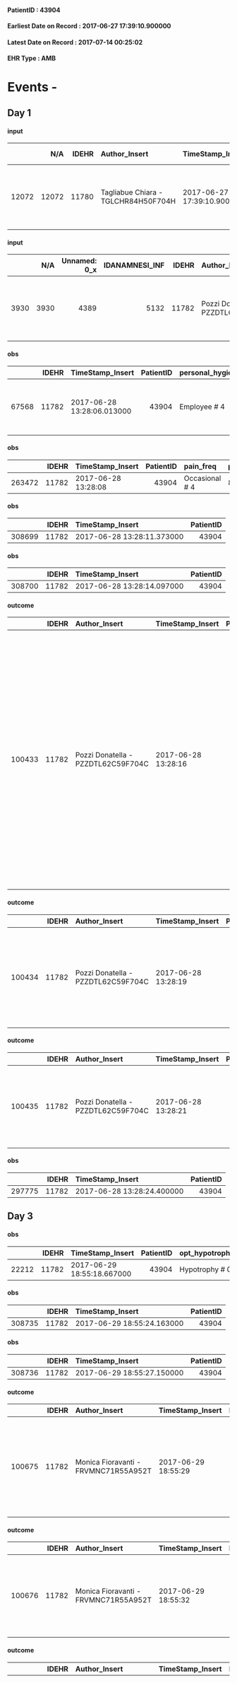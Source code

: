 
#### PatientID : 43904
#### Earliest Date on Record : 2017-06-27 17:39:10.900000
#### Latest Date on Record : 2017-07-14 00:25:02
#### EHR Type : AMB

# Events - 

## Day 1

#### input
|       |    N/A |   IDEHR | Author_Insert                       | TimeStamp_Insert           | EHRType   |   PatientID |   IDDigitalSignDocument | persone_vicine   |   Unnamed: 0_x.1 |   IDANAMNESI_SOCIALE | Patient   | FamigliaAltro   | Paziente_T   | FamigliaAltro_T   |   Non_Rilevabile_x.1 | Note_Non_Rilevabile_x.1   | opt_Problemi   | Note_I                                                                        | chk_contr_sintomi   | opt_paziente_a   | opt_famiglia_a   | opt_adeguatezza   | opt_paziente_solo   | ds_note_con                                         | opt_presente_assente   | Presenza_minori   | Caregiver_principale   | opt_capacita     | ds_familiari_coinv                                                          | opt_necessario   | opt_presente   | opt_risorse_ec   | opt_paziente_psi   | opt_Ins_vol   | opt_esenzione   | opt_inv_civile   |   invalidita_perc | ds_codice_es   | Needs     | Domestic partnership   | Fragility   | opt_disponibilita_f   | opt_indennita_acc   | opt_legge   | opt_famiglia_psi   | opt_disponibilit_paz   |
|------:|-------:|--------:|:------------------------------------|:---------------------------|:----------|------------:|------------------------:|:-----------------|-----------------:|---------------------:|:----------|:----------------|:-------------|:------------------|---------------------:|:--------------------------|:---------------|:------------------------------------------------------------------------------|:--------------------|:-----------------|:-----------------|:------------------|:--------------------|:----------------------------------------------------|:-----------------------|:------------------|:-----------------------|:-----------------|:----------------------------------------------------------------------------|:-----------------|:---------------|:-----------------|:-------------------|:--------------|:----------------|:-----------------|------------------:|:---------------|:----------|:-----------------------|:------------|:----------------------|:--------------------|:------------|:-------------------|:-----------------------|
| 12072 |  12072 |   11780 | Tagliabue Chiara - TGLCHR84H50F704H | 2017-06-27 17:39:10.900000 | AMB       |       43904 |                  797030 | N/A              |             6483 |                 4096 | Si#1      | Si#1            | Si#1         | Si#1              |                    0 | NR                        | No#0           | Paziente grande anziana, da mesi chiede di evitare l'accanimento terapeutico. | controllo sintomi#0 | Congruenti#1     | Congruenti#1     | Si#1              | No#0                | Vive assistita da una badante presente nelle 24 ore | Presente#1             | No#0              | caregiver              | Incrementabile#1 | La figlia Antonietta di 68 aa, si occupa di teatro, abita nella stessa via. | Si#1             | Si#1           | Adeguate#1       | No#0               | No#0          | Si#1            | Si#1             |               100 | IC14           | Clinici#0 | Badante#1              | nessuna#0   | Si#1                  | Si#1                | No#0        | No#0               | Si#1                   |

#### input
|      |    N/A |   Unnamed: 0_x |   IDANAMNESI_INF |   IDEHR | Author_Insert                      | TimeStamp_Insert           |   IDAccess | EHRType   |   PatientID |   IDDigitalSignDocument |   Non_Rilevabile_x | Note_Non_Rilevabile_x   | cognitivo_percettivo                                               | sonno_riposo           | perc_salute                                                             | elimination           | Perception   | rapporti_fam   | persone_vicine   | Caregiver   | Note_Elim_urinaria                    |
|-----:|-------:|---------------:|-----------------:|--------:|:-----------------------------------|:---------------------------|-----------:|:----------|------------:|------------------------:|-------------------:|:------------------------|:-------------------------------------------------------------------|:-----------------------|:------------------------------------------------------------------------|:----------------------|:-------------|:---------------|:-----------------|:------------|:--------------------------------------|
| 3930 |   3930 |           4389 |             5132 |   11782 | Pozzi Donatella - PZZDTL62C59F704C | 2017-06-28 13:28:01.700000 |      79262 | AMB       |       43904 |                  797765 |                  0 | NR                      | confusion # 1, # 2 disorientation, memory loss # 5; drowsiness # 6 | daytime sleepiness # 1 | perdit√ † Performance # 0; perdit√ weight † # 1, # 3 increased asthenia | constipated bowel # 1 | Apathy # 1   | is # 0         | caregiver        | daughter    | Using absorbency for about six months |

#### obs
|       |   IDEHR | TimeStamp_Insert           |   PatientID | personal_hygiene   | urine_elimination   | mobility      | hemorrhagic_manifestation      | speech            | memory_deficit      | cognitive_deficit        | active_diuresis     | asthenia   | cachexia     | motor_performance                                                                                  | body_temp    | mood        | diet       | cognitive_state          | feces_elimination   |
|------:|--------:|:---------------------------|------------:|:-------------------|:--------------------|:--------------|:-------------------------------|:------------------|:--------------------|:-------------------------|:--------------------|:-----------|:-------------|:---------------------------------------------------------------------------------------------------|:-------------|:------------|:-----------|:-------------------------|:--------------------|
| 67568 |   11782 | 2017-06-28 13:28:06.013000 |       43904 | Employee # 4       | Employee # 4        | With help # 2 | hemorrhagic manifestations # 0 | confabulation # 1 | memory deficits # 0 | cognitive impairment 0 # | active diuresis # 0 | Severe # 2 | cachexia # 0 | 30% - Patient with directions to the hospital or home hospitalization, intensive home support # 03 | Apyrexia # 0 | Apathy # 00 | Absent # 4 | confused - sometimes # 0 | Employee # 4        |

#### obs
|        |   IDEHR | TimeStamp_Insert    |   PatientID | pain_freq      | pain_relief   |
|-------:|--------:|:--------------------|------------:|:---------------|:--------------|
| 263472 |   11782 | 2017-06-28 13:28:08 |       43904 | Occasional # 4 | 80% # 8       |

#### obs
|        |   IDEHR | TimeStamp_Insert           |   PatientID |
|-------:|--------:|:---------------------------|------------:|
| 308699 |   11782 | 2017-06-28 13:28:11.373000 |       43904 |

#### obs
|        |   IDEHR | TimeStamp_Insert           |   PatientID |
|-------:|--------:|:---------------------------|------------:|
| 308700 |   11782 | 2017-06-28 13:28:14.097000 |       43904 |

#### outcome
|        |   IDEHR | Author_Insert                      | TimeStamp_Insert    |   PatientID |   IDDigitalSignDocument |   IDPAI_VIDAS | opt_problem                                                |   opt_problem_num | opt_obiettivo                                                       |   opt_obiettivo_num | ds_note                                                                                                                    | opt_stato_problema   |   opt_stato_problema_num | opt_interventi                                                                                                                                                                                                                                                                                                                                                    |   opt_interventi_num |
|-------:|--------:|:-----------------------------------|:--------------------|------------:|------------------------:|--------------:|:-----------------------------------------------------------|------------------:|:--------------------------------------------------------------------|--------------------:|:---------------------------------------------------------------------------------------------------------------------------|:---------------------|-------------------------:|:------------------------------------------------------------------------------------------------------------------------------------------------------------------------------------------------------------------------------------------------------------------------------------------------------------------------------------------------------------------|---------------------:|
| 100433 |   11782 | Pozzi Donatella - PZZDTL62C59F704C | 2017-06-28 13:28:16 |       43904 |                  797770 |        102679 | Impaired mobility † / limitation of physical movement # 27 |                 1 | Minimize the possibility of injuries. If present, maintain QoL # 47 |                   4 | aids / principals acts to promote a good compensation in relation to mobilit√ †, they are suitably present to the domicile | Open Problem # 1     |                        1 | Implementation PAI - Maintain a correct position in bed # 293; Implementation PAI - Avoid flawed positions # 294; Implementation of PAI - Keep the skin well hydrated and elastic # 295; Implementation of the PAI - Adjustment of the environment # 296; Informative - Inform the caregiver about how to mobilize the patient to reduce the risk of injury # 304 |                    4 |

#### outcome
|        |   IDEHR | Author_Insert                      | TimeStamp_Insert    |   PatientID |   IDDigitalSignDocument |   IDPAI_VIDAS | opt_problem                                                            |   opt_problem_num | opt_obiettivo                                               |   opt_obiettivo_num | opt_stato_problema   |   opt_stato_problema_num | opt_interventi                                                                                                          |   opt_interventi_num |
|-------:|--------:|:-----------------------------------|:--------------------|------------:|------------------------:|--------------:|:-----------------------------------------------------------------------|------------------:|:------------------------------------------------------------|--------------------:|:---------------------|-------------------------:|:------------------------------------------------------------------------------------------------------------------------|---------------------:|
| 100434 |   11782 | Pozzi Donatella - PZZDTL62C59F704C | 2017-06-28 13:28:19 |       43904 |                  797771 |        102680 | Alteration of comfort associated with chronic pain and / or acute # 29 |                 2 | The patient riferir√ † ¬ † a satisfactory pain control # 56 |                   1 | Open Problem # 1     |                        1 | Counseling - Sharing with the caregiver the therapeutic path # 445; Implementing the PAI - Therapeutic adjustment # 441 |                    4 |

#### outcome
|        |   IDEHR | Author_Insert                      | TimeStamp_Insert    |   PatientID |   IDDigitalSignDocument |   IDPAI_VIDAS | opt_problem             |   opt_problem_num | opt_obiettivo                                                                                      |   opt_obiettivo_num | ds_note                                                                               |   opt_stato_problema_num | opt_interventi   |   opt_interventi_num |
|-------:|--------:|:-----------------------------------|:--------------------|------------:|------------------------:|--------------:|:------------------------|------------------:|:---------------------------------------------------------------------------------------------------|--------------------:|:--------------------------------------------------------------------------------------|-------------------------:|:-----------------|---------------------:|
| 100435 |   11782 | Pozzi Donatella - PZZDTL62C59F704C | 2017-06-28 13:28:21 |       43904 |                  797772 |        102681 | Abnormal urination # 37 |                 4 | "" "The patient and / or caregiver gestir√ † ¬ † adequately urostomy and / or the bladder catheter |                   4 | the patient does not presenter√ † ¬ † alteration of skin next all'urostomia "" # 86 " |                        3 | Open Problem # 1 |                    4 |

#### obs
|        |   IDEHR | TimeStamp_Insert           |   PatientID |
|-------:|--------:|:---------------------------|------------:|
| 297775 |   11782 | 2017-06-28 13:28:24.400000 |       43904 |


## Day 3

#### obs
|       |   IDEHR | TimeStamp_Insert           |   PatientID | opt_hypotrophy   | asthenia   | cachexia     | body_temp    | agitation_behavior_freq   | mood        | cognitive_state   |
|------:|--------:|:---------------------------|------------:|:-----------------|:-----------|:-------------|:-------------|:--------------------------|:------------|:------------------|
| 22212 |   11782 | 2017-06-29 18:55:18.667000 |       43904 | Hypotrophy # 0   | Severe # 3 | cachexia # 0 | Apyrexia # 0 | quiet # 0                 | Apathy # 00 | Polished # 2      |

#### obs
|        |   IDEHR | TimeStamp_Insert           |   PatientID |
|-------:|--------:|:---------------------------|------------:|
| 308735 |   11782 | 2017-06-29 18:55:24.163000 |       43904 |

#### obs
|        |   IDEHR | TimeStamp_Insert           |   PatientID |
|-------:|--------:|:---------------------------|------------:|
| 308736 |   11782 | 2017-06-29 18:55:27.150000 |       43904 |

#### outcome
|        |   IDEHR | Author_Insert                        | TimeStamp_Insert    |   PatientID |   IDDigitalSignDocument |   IDPAI_VIDAS | opt_problem                                                            |   opt_problem_num | opt_obiettivo                                               |   opt_obiettivo_num | opt_stato_problema   |   opt_stato_problema_num | opt_interventi                                                                                                          |   opt_interventi_num |
|-------:|--------:|:-------------------------------------|:--------------------|------------:|------------------------:|--------------:|:-----------------------------------------------------------------------|------------------:|:------------------------------------------------------------|--------------------:|:---------------------|-------------------------:|:------------------------------------------------------------------------------------------------------------------------|---------------------:|
| 100675 |   11782 | Monica Fioravanti - FRVMNC71R55A952T | 2017-06-29 18:55:29 |       43904 |                  799299 |        102922 | Alteration of comfort associated with chronic pain and / or acute # 29 |                 2 | The patient riferir√ † ¬ † a satisfactory pain control # 56 |                   1 | Open Problem # 1     |                        1 | Counseling - Sharing with the caregiver the therapeutic path # 445; Implementing the PAI - Therapeutic adjustment # 441 |                    4 |

#### outcome
|        |   IDEHR | Author_Insert                        | TimeStamp_Insert    |   PatientID |   IDDigitalSignDocument |   IDPAI_VIDAS | opt_problem             |   opt_problem_num | opt_obiettivo                                                                                      |   opt_obiettivo_num | ds_note                                                                               |   opt_stato_problema_num | opt_interventi   |   opt_interventi_num |
|-------:|--------:|:-------------------------------------|:--------------------|------------:|------------------------:|--------------:|:------------------------|------------------:|:---------------------------------------------------------------------------------------------------|--------------------:|:--------------------------------------------------------------------------------------|-------------------------:|:-----------------|---------------------:|
| 100676 |   11782 | Monica Fioravanti - FRVMNC71R55A952T | 2017-06-29 18:55:32 |       43904 |                  799300 |        102923 | Abnormal urination # 37 |                 4 | "" "The patient and / or caregiver gestir√ † ¬ † adequately urostomy and / or the bladder catheter |                   4 | the patient does not presenter√ † ¬ † alteration of skin next all'urostomia "" # 86 " |                        3 | Open Problem # 1 |                    4 |

#### outcome
|        |   IDEHR | Author_Insert                        | TimeStamp_Insert    |   PatientID |   IDDigitalSignDocument |   IDPAI_VIDAS | opt_problem                                                |   opt_problem_num | opt_obiettivo                                                       |   opt_obiettivo_num | ds_note                                                                                                                    | opt_stato_problema   |   opt_stato_problema_num | opt_interventi                                                                                                                                                                                                                                                                                                                                                    |   opt_interventi_num |
|-------:|--------:|:-------------------------------------|:--------------------|------------:|------------------------:|--------------:|:-----------------------------------------------------------|------------------:|:--------------------------------------------------------------------|--------------------:|:---------------------------------------------------------------------------------------------------------------------------|:---------------------|-------------------------:|:------------------------------------------------------------------------------------------------------------------------------------------------------------------------------------------------------------------------------------------------------------------------------------------------------------------------------------------------------------------|---------------------:|
| 100677 |   11782 | Monica Fioravanti - FRVMNC71R55A952T | 2017-06-29 18:55:35 |       43904 |                  799301 |        102924 | Impaired mobility † / limitation of physical movement # 27 |                 1 | Minimize the possibility of injuries. If present, maintain QoL # 47 |                   4 | aids / principals acts to promote a good compensation in relation to mobilit√ †, they are suitably present to the domicile | Open Problem # 1     |                        1 | Implementation PAI - Maintain a correct position in bed # 293; Implementation PAI - Avoid flawed positions # 294; Implementation of PAI - Keep the skin well hydrated and elastic # 295; Implementation of the PAI - Adjustment of the environment # 296; Informative - Inform the caregiver about how to mobilize the patient to reduce the risk of injury # 304 |                    4 |

#### care
|       |   IDEHR | Author_Insert                        | TimeStamp_Insert    |   IDAccess | EHRType   |   PatientID |   IDTERAPIE_OUTPAT_VIDAS | ds_dose   | opt_via_di_somm        | ds_ora       | dt_data_inizio      |   opt_pregressa |   opt_somm_terapia |   opt_estemporanea |   opt_termina |   opt_somm_in_pompa | opt_farmaco                                  | Note_al_bisogno   |
|------:|--------:|:-------------------------------------|:--------------------|-----------:|:----------|------------:|-------------------------:|:----------|:-----------------------|:-------------|:--------------------|----------------:|-------------------:|-------------------:|--------------:|--------------------:|:---------------------------------------------|:------------------|
| 90016 |   11782 | monica fioravanti - frvmnc71r55a952t | 2017-06-29 18:55:37 |      79419 | amb       |       43904 |                    67650 | 1/2 fl    | subcutaneously # 3 = 3 | at need # 24 | 2017-06-29 00:00:00 |               0 |                  0 |                  0 |             0 |                   0 | haloperidol (serenase 2 mg / 2 ml fl) # 1803 | if anguish        |

#### care
|       |   IDEHR | Author_Insert                        | TimeStamp_Insert    |   IDAccess | EHRType   |   PatientID |   IDTERAPIE_OUTPAT_VIDAS | ds_dose   | opt_via_di_somm     | ds_ora       | dt_data_inizio      | ds_note_y            |   opt_pregressa |   opt_somm_terapia |   opt_estemporanea |   opt_termina |   opt_somm_in_pompa | opt_farmaco                                   |
|------:|--------:|:-------------------------------------|:--------------------|-----------:|:----------|------------:|-------------------------:|:----------|:--------------------|:-------------|:--------------------|:---------------------|----------------:|-------------------:|-------------------:|--------------:|--------------------:|:----------------------------------------------|
| 90017 |   11782 | monica fioravanti - frvmnc71r55a952t | 2017-06-29 18:55:41 |      79419 | amb       |       43904 |                    67651 | 1 cer     | transdermal # 4 = 4 | other # 2476 | 2017-06-29 00:00:00 | 1 cer every 72 hours |               0 |                  0 |                  0 |             0 |                   0 | fentanyl (durogesic tts 12 mcg / hour) # 1647 |

#### care
|       |   IDEHR | Author_Insert                        | TimeStamp_Insert    |   IDAccess | EHRType   |   PatientID |   IDTERAPIE_OUTPAT_VIDAS | ds_dose   | opt_via_di_somm        | ds_ora       | dt_data_inizio      |   opt_pregressa |   opt_somm_terapia |   opt_estemporanea |   opt_termina |   opt_somm_in_pompa | opt_farmaco                          | Note_al_bisogno   |
|------:|--------:|:-------------------------------------|:--------------------|-----------:|:----------|------------:|-------------------------:|:----------|:-----------------------|:-------------|:--------------------|----------------:|-------------------:|-------------------:|--------------:|--------------------:|:-------------------------------------|:------------------|
| 90018 |   11782 | monica fioravanti - frvmnc71r55a952t | 2017-06-29 18:55:45 |      79419 | amb       |       43904 |                    67652 | 1 fl      | subcutaneously # 3 = 3 | at need # 24 | 2017-06-29 00:00:00 |               0 |                  0 |                  0 |             0 |                   0 | delorazepam (en 1 ml 2 mg fl) # 1848 | if agitation      |

#### care
|       |   IDEHR | Author_Insert                        | TimeStamp_Insert    |   IDAccess | EHRType   |   PatientID |   IDTERAPIE_OUTPAT_VIDAS | ds_dose   | opt_via_di_somm        | ds_ora       | dt_data_inizio      |   opt_pregressa |   opt_somm_terapia |   opt_estemporanea |   opt_termina |   opt_somm_in_pompa | opt_farmaco                                                     | Note_al_bisogno                |
|------:|--------:|:-------------------------------------|:--------------------|-----------:|:----------|------------:|-------------------------:|:----------|:-----------------------|:-------------|:--------------------|----------------:|-------------------:|-------------------:|--------------:|--------------------:|:----------------------------------------------------------------|:-------------------------------|
| 90019 |   11782 | monica fioravanti - frvmnc71r55a952t | 2017-06-29 18:55:47 |      79419 | amb       |       43904 |                    67653 | 1/2 fl    | subcutaneously # 3 = 3 | at need # 24 | 2017-06-29 00:00:00 |               0 |                  0 |                  0 |             0 |                   0 | morphine hydrochloride (10 mg morphine hydrochloride fl) # 1598 | if pain or shortness of breath |

#### care
|       |   IDEHR | Author_Insert                        | TimeStamp_Insert    |   IDAccess | EHRType   |   PatientID |   IDTERAPIE_OUTPAT_VIDAS | ds_dose   | opt_via_di_somm   | ds_ora   | dt_data_inizio      |   opt_pregressa |   opt_somm_terapia |   opt_estemporanea |   opt_termina |   opt_somm_in_pompa | opt_farmaco                                |
|------:|--------:|:-------------------------------------|:--------------------|-----------:|:----------|------------:|-------------------------:|:----------|:------------------|:---------|:--------------------|----------------:|-------------------:|-------------------:|--------------:|--------------------:|:-------------------------------------------|
| 90020 |   11782 | monica fioravanti - frvmnc71r55a952t | 2017-06-29 18:55:50 |      79419 | amb       |       43904 |                    67654 | 17 gtt    | oral # 0 = 0      | 20 # 20  | 2017-06-29 00:00:00 |               0 |                  0 |                  0 |             0 |                   0 | promazine (talofen os gtt 30 ml 4%) # 1795 |

#### obs
|       |   IDEHR | TimeStamp_Insert           |   PatientID | personal_hygiene   | urine_elimination   | mobility     | hemorrhagic_manifestation      | speech            | memory_deficit      | cognitive_deficit        | active_diuresis     | asthenia   | cachexia     | motor_performance                                                                                  | body_temp    | mood        | diet       | cognitive_state          | feces_elimination   |
|------:|--------:|:---------------------------|------------:|:-------------------|:--------------------|:-------------|:-------------------------------|:------------------|:--------------------|:-------------------------|:--------------------|:-----------|:-------------|:---------------------------------------------------------------------------------------------------|:-------------|:------------|:-----------|:-------------------------|:--------------------|
| 67652 |   11782 | 2017-06-30 13:15:38.553000 |       43904 | Employee # 4       | Employee # 4        | Employee # 4 | hemorrhagic manifestations # 0 | confabulation # 1 | memory deficits # 0 | cognitive impairment 0 # | active diuresis # 0 | Severe # 2 | cachexia # 0 | 30% - Patient with directions to the hospital or home hospitalization, intensive home support # 03 | Apyrexia # 0 | Apathy # 00 | Absent # 4 | confused - sometimes # 0 | Employee # 4        |

#### obs
|        |   IDEHR | TimeStamp_Insert    |   PatientID | pain_freq      | pain_relief   |
|-------:|--------:|:--------------------|------------:|:---------------|:--------------|
| 263759 |   11782 | 2017-06-30 13:15:42 |       43904 | Occasional # 4 | 80% # 8       |

#### obs
|        |   IDEHR | TimeStamp_Insert           |   PatientID |
|-------:|--------:|:---------------------------|------------:|
| 308748 |   11782 | 2017-06-30 13:15:47.323000 |       43904 |

#### obs
|        |   IDEHR | TimeStamp_Insert           |   PatientID |
|-------:|--------:|:---------------------------|------------:|
| 308749 |   11782 | 2017-06-30 13:15:50.530000 |       43904 |

#### outcome
|        |   IDEHR | Author_Insert                      | TimeStamp_Insert    |   PatientID |   IDDigitalSignDocument |   IDPAI_VIDAS | opt_problem                                                |   opt_problem_num | opt_obiettivo                                                       |   opt_obiettivo_num | ds_note                                                         | opt_stato_problema   |   opt_stato_problema_num | opt_interventi                                                                                                                                                                                                                                                                                                                                                    |   opt_interventi_num |
|-------:|--------:|:-----------------------------------|:--------------------|------------:|------------------------:|--------------:|:-----------------------------------------------------------|------------------:|:--------------------------------------------------------------------|--------------------:|:----------------------------------------------------------------|:---------------------|-------------------------:|:------------------------------------------------------------------------------------------------------------------------------------------------------------------------------------------------------------------------------------------------------------------------------------------------------------------------------------------------------------------|---------------------:|
| 100805 |   11782 | Pozzi Donatella - PZZDTL62C59F704C | 2017-06-30 13:15:53 |       43904 |                  800090 |        103054 | Impaired mobility † / limitation of physical movement # 27 |                 1 | Minimize the possibility of injuries. If present, maintain QoL # 47 |                   4 | in place maneuvers of postural changes as per given indications | Open Problem # 1     |                        1 | Implementation PAI - Maintain a correct position in bed # 293; Implementation PAI - Avoid flawed positions # 294; Implementation of PAI - Keep the skin well hydrated and elastic # 295; Implementation of the PAI - Adjustment of the environment # 296; Informative - Inform the caregiver about how to mobilize the patient to reduce the risk of injury # 304 |                    4 |

#### outcome
|        |   IDEHR | Author_Insert                      | TimeStamp_Insert    |   PatientID |   IDDigitalSignDocument |   IDPAI_VIDAS | opt_problem             |   opt_problem_num | opt_obiettivo                                                                                      |   opt_obiettivo_num | ds_note                                                                               | opt_stato_problema   |   opt_stato_problema_num | opt_interventi   |   opt_interventi_num |
|-------:|--------:|:-----------------------------------|:--------------------|------------:|------------------------:|--------------:|:------------------------|------------------:|:---------------------------------------------------------------------------------------------------|--------------------:|:--------------------------------------------------------------------------------------|:---------------------|-------------------------:|:-----------------|---------------------:|
| 100806 |   11782 | Pozzi Donatella - PZZDTL62C59F704C | 2017-06-30 13:15:56 |       43904 |                  800091 |        103055 | Abnormal urination # 37 |                 4 | "" "The patient and / or caregiver gestir√ † ¬ † adequately urostomy and / or the bladder catheter |                   4 | the patient does not presenter√ † ¬ † alteration of skin next all'urostomia "" # 86 " | in monitoring        |                        3 | Open Problem # 1 |                    4 |

#### outcome
|        |   IDEHR | Author_Insert                      | TimeStamp_Insert    |   PatientID |   IDDigitalSignDocument |   IDPAI_VIDAS | opt_problem                                                            |   opt_problem_num | opt_obiettivo                                               |   opt_obiettivo_num | ds_note                                                 | opt_stato_problema   |   opt_stato_problema_num | opt_interventi                                                                                                          |   opt_interventi_num |
|-------:|--------:|:-----------------------------------|:--------------------|------------:|------------------------:|--------------:|:-----------------------------------------------------------------------|------------------:|:------------------------------------------------------------|--------------------:|:--------------------------------------------------------|:---------------------|-------------------------:|:------------------------------------------------------------------------------------------------------------------------|---------------------:|
| 100807 |   11782 | Pozzi Donatella - PZZDTL62C59F704C | 2017-06-30 13:15:59 |       43904 |                  800092 |        103056 | Alteration of comfort associated with chronic pain and / or acute # 29 |                 2 | The patient riferir√ † ¬ † a satisfactory pain control # 56 |                   1 | to be monitored according to the therapeutic adjustment | Open Problem # 1     |                        1 | Counseling - Sharing with the caregiver the therapeutic path # 445; Implementing the PAI - Therapeutic adjustment # 441 |                    4 |

#### obs
|        |   IDEHR | TimeStamp_Insert           |   PatientID |
|-------:|--------:|:---------------------------|------------:|
| 297810 |   11782 | 2017-06-30 13:16:06.377000 |       43904 |

#### input
|      |    N/A |   IDEHR | Author_Insert                        | TimeStamp_Insert    |   IDAccess | EHRType   |   PatientID |   IDDigitalSignDocument | persone_vicine   |   Unnamed: 0_y |   IDANAMNESI_MED |   Non_Rilevabile_y | Note_Non_Rilevabile_y   | opt_consapevolezza                   | diagnosis                                                                        |
|-----:|-------:|--------:|:-------------------------------------|:--------------------|-----------:|:----------|------------:|------------------------:|:-----------------|---------------:|-----------------:|-------------------:|:------------------------|:-------------------------------------|:---------------------------------------------------------------------------------|
| 8710 |   8710 |   11782 | Monica Fioravanti - FRVMNC71R55A952T | 2017-06-30 16:10:48 |      79524 | AMB       |       43904 |                  800324 | N/A              |          13127 |             6833 |                  0 | NR                      | There are elements of evaluation # 7 | 06/2017 grave decadimento cognitivo , allettamento e cachessia in grande anziana |

#### input
|       |    N/A |   IDEHR | Author_Insert                        | TimeStamp_Insert    |   IDAccess | EHRType   |   PatientID |   IDDigitalSignDocument | persone_vicine   |   Unnamed: 0_y.1 |   IDDIAGNOSI_ICD |   Non_Rilevabile_y.1 | Note_Non_Rilevabile_y.1   | I_ICD                                              | II_ICD                | I_Anno   | II_Anno   | I_Mese   |
|------:|-------:|--------:|:-------------------------------------|:--------------------|-----------:|:----------|------------:|------------------------:|:-----------------|-----------------:|-----------------:|---------------------:|:--------------------------|:---------------------------------------------------|:----------------------|:---------|:----------|:---------|
| 17822 |  17822 |   11782 | Monica Fioravanti - FRVMNC71R55A952T | 2017-06-30 16:10:51 |      79524 | AMB       |       43904 |                  800325 | N/A              |             3383 |             3383 |                    0 | NR                        | 29021 - Demenza senile con aspetti depressivi#3286 | 7994 - Cachessia#2765 | 2017#57  | 2017#57   | 06#06    |


## Day 7

#### obs
|       |   IDEHR | TimeStamp_Insert           |   PatientID | opt_hypotrophy   | asthenia   | cachexia     | body_temp    | agitation_behavior_freq   | mood        | cognitive_state   |
|------:|--------:|:---------------------------|------------:|:-----------------|:-----------|:-------------|:-------------|:--------------------------|:------------|:------------------|
| 22328 |   11782 | 2017-07-03 21:33:22.713000 |       43904 | Hypotrophy # 0   | Severe # 3 | cachexia # 0 | Apyrexia # 0 | quiet # 0                 | Apathy # 00 | Polished # 2      |

#### obs
|        |   IDEHR | TimeStamp_Insert    |   PatientID | pain_freq      | pain_relief   |
|-------:|--------:|:--------------------|------------:|:---------------|:--------------|
| 264197 |   11782 | 2017-07-03 21:33:25 |       43904 | Occasional # 4 | 80% # 8       |

#### obs
|        |   IDEHR | TimeStamp_Insert           |   PatientID |
|-------:|--------:|:---------------------------|------------:|
| 308794 |   11782 | 2017-07-03 21:33:28.133000 |       43904 |

#### obs
|        |   IDEHR | TimeStamp_Insert           |   PatientID |
|-------:|--------:|:---------------------------|------------:|
| 308795 |   11782 | 2017-07-03 21:33:30.410000 |       43904 |

#### outcome
|        |   IDEHR | Author_Insert                        | TimeStamp_Insert    |   PatientID |   IDDigitalSignDocument |   IDPAI_VIDAS | opt_problem                                                |   opt_problem_num | opt_obiettivo                                                       |   opt_obiettivo_num | ds_note                                                         | opt_stato_problema   |   opt_stato_problema_num | opt_interventi                                                                                                                                                                                                                                                                                                                                                    |   opt_interventi_num |
|-------:|--------:|:-------------------------------------|:--------------------|------------:|------------------------:|--------------:|:-----------------------------------------------------------|------------------:|:--------------------------------------------------------------------|--------------------:|:----------------------------------------------------------------|:---------------------|-------------------------:|:------------------------------------------------------------------------------------------------------------------------------------------------------------------------------------------------------------------------------------------------------------------------------------------------------------------------------------------------------------------|---------------------:|
| 101238 |   11782 | Monica Fioravanti - FRVMNC71R55A952T | 2017-07-03 21:33:32 |       43904 |                  803353 |        103488 | Impaired mobility † / limitation of physical movement # 27 |                 1 | Minimize the possibility of injuries. If present, maintain QoL # 47 |                   4 | in place maneuvers of postural changes as per given indications | Open Problem # 1     |                        1 | Implementation PAI - Maintain a correct position in bed # 293; Implementation PAI - Avoid flawed positions # 294; Implementation of PAI - Keep the skin well hydrated and elastic # 295; Implementation of the PAI - Adjustment of the environment # 296; Informative - Inform the caregiver about how to mobilize the patient to reduce the risk of injury # 304 |                    4 |

#### outcome
|        |   IDEHR | Author_Insert                        | TimeStamp_Insert    |   PatientID |   IDDigitalSignDocument |   IDPAI_VIDAS | opt_problem             |   opt_problem_num | opt_obiettivo                                                                                      |   opt_obiettivo_num | ds_note                                                                               | opt_stato_problema   |   opt_stato_problema_num | opt_interventi   |   opt_interventi_num |
|-------:|--------:|:-------------------------------------|:--------------------|------------:|------------------------:|--------------:|:------------------------|------------------:|:---------------------------------------------------------------------------------------------------|--------------------:|:--------------------------------------------------------------------------------------|:---------------------|-------------------------:|:-----------------|---------------------:|
| 101239 |   11782 | Monica Fioravanti - FRVMNC71R55A952T | 2017-07-03 21:33:34 |       43904 |                  803354 |        103489 | Abnormal urination # 37 |                 4 | "" "The patient and / or caregiver gestir√ † ¬ † adequately urostomy and / or the bladder catheter |                   4 | the patient does not presenter√ † ¬ † alteration of skin next all'urostomia "" # 86 " | in monitoring        |                        3 | Open Problem # 1 |                    4 |

#### outcome
|        |   IDEHR | Author_Insert                        | TimeStamp_Insert    |   PatientID |   IDDigitalSignDocument |   IDPAI_VIDAS | opt_problem                                                            |   opt_problem_num | opt_obiettivo                                               |   opt_obiettivo_num | ds_note                                                 | opt_stato_problema   |   opt_stato_problema_num | opt_interventi                                                                                                          |   opt_interventi_num |
|-------:|--------:|:-------------------------------------|:--------------------|------------:|------------------------:|--------------:|:-----------------------------------------------------------------------|------------------:|:------------------------------------------------------------|--------------------:|:--------------------------------------------------------|:---------------------|-------------------------:|:------------------------------------------------------------------------------------------------------------------------|---------------------:|
| 101240 |   11782 | Monica Fioravanti - FRVMNC71R55A952T | 2017-07-03 21:33:36 |       43904 |                  803355 |        103490 | Alteration of comfort associated with chronic pain and / or acute # 29 |                 2 | The patient riferir√ † ¬ † a satisfactory pain control # 56 |                   1 | to be monitored according to the therapeutic adjustment | Open Problem # 1     |                        1 | Counseling - Sharing with the caregiver the therapeutic path # 445; Implementing the PAI - Therapeutic adjustment # 441 |                    4 |

#### obs
|        |   IDEHR | TimeStamp_Insert           |   PatientID |
|-------:|--------:|:---------------------------|------------:|
| 297880 |   11782 | 2017-07-03 21:33:39.057000 |       43904 |

#### obs
|       |   IDEHR | TimeStamp_Insert           |   PatientID | personal_hygiene   | urine_elimination   | mobility     | hemorrhagic_manifestation      | speech            | memory_deficit      | cognitive_deficit        | active_diuresis     | asthenia   | cachexia     | motor_performance                                                                                  | body_temp    | mood                         | diet       | cognitive_state          | feces_elimination   | consumption_help   |
|------:|--------:|:---------------------------|------------:|:-------------------|:--------------------|:-------------|:-------------------------------|:------------------|:--------------------|:-------------------------|:--------------------|:-----------|:-------------|:---------------------------------------------------------------------------------------------------|:-------------|:-----------------------------|:-----------|:-------------------------|:--------------------|:-------------------|
| 67833 |   11782 | 2017-07-04 12:08:29.163000 |       43904 | Employee # 4       | Employee # 4        | Employee # 4 | hemorrhagic manifestations # 0 | confabulation # 1 | memory deficits # 0 | cognitive impairment 0 # | active diuresis # 0 | Severe # 2 | cachexia # 0 | 30% - Patient with directions to the hospital or home hospitalization, intensive home support # 03 | Apyrexia # 0 | Apathy # 00; serenit√ † # 14 | Absent # 4 | confused - sometimes # 0 | Employee # 4        | # 4 employees      |

#### obs
|        |   IDEHR | TimeStamp_Insert    |   PatientID | pain_freq      | pain_relief   |
|-------:|--------:|:--------------------|------------:|:---------------|:--------------|
| 264257 |   11782 | 2017-07-04 12:08:31 |       43904 | Occasional # 4 | 80% # 8       |

#### obs
|        |   IDEHR | TimeStamp_Insert           |   PatientID |
|-------:|--------:|:---------------------------|------------:|
| 308798 |   11782 | 2017-07-04 12:08:35.323000 |       43904 |

#### obs
|        |   IDEHR | TimeStamp_Insert           |   PatientID |
|-------:|--------:|:---------------------------|------------:|
| 308799 |   11782 | 2017-07-04 12:08:38.747000 |       43904 |

#### outcome
|        |   IDEHR | Author_Insert                      | TimeStamp_Insert    |   PatientID |   IDDigitalSignDocument |   IDPAI_VIDAS | opt_problem                                                |   opt_problem_num | opt_obiettivo                                                       |   opt_obiettivo_num | ds_note                | opt_stato_problema   |   opt_stato_problema_num | opt_interventi                                                                                                                                                                                                                                                                                                                                                    |   opt_interventi_num |
|-------:|--------:|:-----------------------------------|:--------------------|------------:|------------------------:|--------------:|:-----------------------------------------------------------|------------------:|:--------------------------------------------------------------------|--------------------:|:-----------------------|:---------------------|-------------------------:|:------------------------------------------------------------------------------------------------------------------------------------------------------------------------------------------------------------------------------------------------------------------------------------------------------------------------------------------------------------------|---------------------:|
| 101302 |   11782 | Pozzi Donatella - PZZDTL62C59F704C | 2017-07-04 12:08:41 |       43904 |                  803857 |        103552 | Impaired mobility † / limitation of physical movement # 27 |                 1 | Minimize the possibility of injuries. If present, maintain QoL # 47 |                   4 | good family management | Open Problem # 1     |                        1 | Implementation PAI - Maintain a correct position in bed # 293; Implementation PAI - Avoid flawed positions # 294; Implementation of PAI - Keep the skin well hydrated and elastic # 295; Implementation of the PAI - Adjustment of the environment # 296; Informative - Inform the caregiver about how to mobilize the patient to reduce the risk of injury # 304 |                    4 |

#### outcome
|        |   IDEHR | Author_Insert                      | TimeStamp_Insert    |   PatientID |   IDDigitalSignDocument |   IDPAI_VIDAS | opt_problem                                                            |   opt_problem_num | opt_obiettivo                                               |   opt_obiettivo_num | ds_note                                   | opt_stato_problema   |   opt_stato_problema_num | opt_interventi                                                                                                          |   opt_interventi_num |
|-------:|--------:|:-----------------------------------|:--------------------|------------:|------------------------:|--------------:|:-----------------------------------------------------------------------|------------------:|:------------------------------------------------------------|--------------------:|:------------------------------------------|:---------------------|-------------------------:|:------------------------------------------------------------------------------------------------------------------------|---------------------:|
| 101303 |   11782 | Pozzi Donatella - PZZDTL62C59F704C | 2017-07-04 12:08:43 |       43904 |                  803858 |        103553 | Alteration of comfort associated with chronic pain and / or acute # 29 |                 2 | The patient riferir√ † ¬ † a satisfactory pain control # 56 |                   1 | to monitor, good after therapy adjustment | Open Problem # 1     |                        1 | Counseling - Sharing with the caregiver the therapeutic path # 445; Implementing the PAI - Therapeutic adjustment # 441 |                    4 |

#### outcome
|        |   IDEHR | Author_Insert                      | TimeStamp_Insert    |   PatientID |   IDDigitalSignDocument |   IDPAI_VIDAS | opt_problem             |   opt_problem_num | opt_obiettivo                                                                                      |   opt_obiettivo_num | ds_note                                                                               | opt_stato_problema   |   opt_stato_problema_num | opt_interventi   |   opt_interventi_num |
|-------:|--------:|:-----------------------------------|:--------------------|------------:|------------------------:|--------------:|:------------------------|------------------:|:---------------------------------------------------------------------------------------------------|--------------------:|:--------------------------------------------------------------------------------------|:---------------------|-------------------------:|:-----------------|---------------------:|
| 101304 |   11782 | Pozzi Donatella - PZZDTL62C59F704C | 2017-07-04 12:08:47 |       43904 |                  803859 |        103554 | Abnormal urination # 37 |                 4 | "" "The patient and / or caregiver gestir√ † ¬ † adequately urostomy and / or the bladder catheter |                   4 | the patient does not presenter√ † ¬ † alteration of skin next all'urostomia "" # 86 " | in monitoring        |                        3 | Open Problem # 1 |                    4 |

#### obs
|        |   IDEHR | TimeStamp_Insert           |   PatientID |
|-------:|--------:|:---------------------------|------------:|
| 297887 |   11782 | 2017-07-04 12:08:50.363000 |       43904 |


## Day 10

#### obs
|       |   IDEHR | TimeStamp_Insert           |   PatientID | opt_hypotrophy   | chk_eloquence     | asthenia   | cachexia     | body_temp    | agitation_behavior_freq   | mood        | cognitive_state   |
|------:|--------:|:---------------------------|------------:|:-----------------|:------------------|:-----------|:-------------|:-------------|:--------------------------|:------------|:------------------|
| 22455 |   11782 | 2017-07-06 19:16:37.150000 |       43904 | Hypotrophy # 0   | confabulation # 1 | Severe # 3 | cachexia # 0 | Apyrexia # 0 | quiet # 0                 | Apathy # 00 | Polished # 2      |

#### obs
|        |   IDEHR | TimeStamp_Insert    |   PatientID | pain_freq      | pain_relief   |
|-------:|--------:|:--------------------|------------:|:---------------|:--------------|
| 264661 |   11782 | 2017-07-06 19:16:40 |       43904 | Occasional # 4 | 80% # 8       |

#### obs
|        |   IDEHR | TimeStamp_Insert           |   PatientID |
|-------:|--------:|:---------------------------|------------:|
| 308851 |   11782 | 2017-07-06 19:16:43.717000 |       43904 |

#### obs
|        |   IDEHR | TimeStamp_Insert           |   PatientID |
|-------:|--------:|:---------------------------|------------:|
| 308852 |   11782 | 2017-07-06 19:16:46.717000 |       43904 |

#### outcome
|        |   IDEHR | Author_Insert                        | TimeStamp_Insert    |   PatientID |   IDDigitalSignDocument |   IDPAI_VIDAS | opt_problem                                                |   opt_problem_num | opt_obiettivo                                                       |   opt_obiettivo_num | ds_note                | opt_stato_problema   |   opt_stato_problema_num | opt_interventi                                                                                                                                                                                                                                                                                                                                                    |   opt_interventi_num |
|-------:|--------:|:-------------------------------------|:--------------------|------------:|------------------------:|--------------:|:-----------------------------------------------------------|------------------:|:--------------------------------------------------------------------|--------------------:|:-----------------------|:---------------------|-------------------------:|:------------------------------------------------------------------------------------------------------------------------------------------------------------------------------------------------------------------------------------------------------------------------------------------------------------------------------------------------------------------|---------------------:|
| 101794 |   11782 | Monica Fioravanti - FRVMNC71R55A952T | 2017-07-06 19:16:49 |       43904 |                  806848 |        104044 | Impaired mobility † / limitation of physical movement # 27 |                 1 | Minimize the possibility of injuries. If present, maintain QoL # 47 |                   4 | good family management | Open Problem # 1     |                        1 | Implementation PAI - Maintain a correct position in bed # 293; Implementation PAI - Avoid flawed positions # 294; Implementation of PAI - Keep the skin well hydrated and elastic # 295; Implementation of the PAI - Adjustment of the environment # 296; Informative - Inform the caregiver about how to mobilize the patient to reduce the risk of injury # 304 |                    4 |

#### outcome
|        |   IDEHR | Author_Insert                        | TimeStamp_Insert    |   PatientID |   IDDigitalSignDocument |   IDPAI_VIDAS | opt_problem                                                            |   opt_problem_num | opt_obiettivo                                               |   opt_obiettivo_num | ds_note                                   | opt_stato_problema   |   opt_stato_problema_num | opt_interventi                                                                                                          |   opt_interventi_num |
|-------:|--------:|:-------------------------------------|:--------------------|------------:|------------------------:|--------------:|:-----------------------------------------------------------------------|------------------:|:------------------------------------------------------------|--------------------:|:------------------------------------------|:---------------------|-------------------------:|:------------------------------------------------------------------------------------------------------------------------|---------------------:|
| 101795 |   11782 | Monica Fioravanti - FRVMNC71R55A952T | 2017-07-06 19:16:54 |       43904 |                  806849 |        104045 | Alteration of comfort associated with chronic pain and / or acute # 29 |                 2 | The patient riferir√ † ¬ † a satisfactory pain control # 56 |                   1 | to monitor, good after therapy adjustment | Open Problem # 1     |                        1 | Counseling - Sharing with the caregiver the therapeutic path # 445; Implementing the PAI - Therapeutic adjustment # 441 |                    4 |

#### outcome
|        |   IDEHR | Author_Insert                        | TimeStamp_Insert    |   PatientID |   IDDigitalSignDocument |   IDPAI_VIDAS | opt_problem             |   opt_problem_num | opt_obiettivo                                                                                      |   opt_obiettivo_num | ds_note                                                                               | opt_stato_problema   |   opt_stato_problema_num | opt_interventi   |   opt_interventi_num |
|-------:|--------:|:-------------------------------------|:--------------------|------------:|------------------------:|--------------:|:------------------------|------------------:|:---------------------------------------------------------------------------------------------------|--------------------:|:--------------------------------------------------------------------------------------|:---------------------|-------------------------:|:-----------------|---------------------:|
| 101796 |   11782 | Monica Fioravanti - FRVMNC71R55A952T | 2017-07-06 19:16:57 |       43904 |                  806850 |        104046 | Abnormal urination # 37 |                 4 | "" "The patient and / or caregiver gestir√ † ¬ † adequately urostomy and / or the bladder catheter |                   4 | the patient does not presenter√ † ¬ † alteration of skin next all'urostomia "" # 86 " | in monitoring        |                        3 | Open Problem # 1 |                    4 |

#### obs
|        |   IDEHR | TimeStamp_Insert           |   PatientID |
|-------:|--------:|:---------------------------|------------:|
| 297932 |   11782 | 2017-07-06 19:16:59.553000 |       43904 |

#### obs
|       |   IDEHR | TimeStamp_Insert           |   PatientID | personal_hygiene   | urine_elimination   | mobility     | hemorrhagic_manifestation      | speech         | memory_deficit      | cognitive_deficit        | active_diuresis     | asthenia   | cachexia     | motor_performance                                                                                  | body_temp    | mood        | diet       | cognitive_state          | feces_elimination   | consumption_help   |
|------:|--------:|:---------------------------|------------:|:-------------------|:--------------------|:-------------|:-------------------------------|:---------------|:--------------------|:-------------------------|:--------------------|:-----------|:-------------|:---------------------------------------------------------------------------------------------------|:-------------|:------------|:-----------|:-------------------------|:--------------------|:-------------------|
| 67996 |   11782 | 2017-07-07 14:25:40.530000 |       43904 | Employee # 4       | Employee # 4        | Employee # 4 | hemorrhagic manifestations # 0 | dysarthria # 2 | memory deficits # 0 | cognitive impairment 0 # | active diuresis # 0 | Severe # 2 | cachexia # 0 | 30% - Patient with directions to the hospital or home hospitalization, intensive home support # 03 | Apyrexia # 0 | Apathy # 00 | Absent # 4 | confused - sometimes # 0 | Employee # 4        | # 4 employees      |

#### obs
|        |   IDEHR | TimeStamp_Insert    |   PatientID | pain_freq      | pain_relief   |
|-------:|--------:|:--------------------|------------:|:---------------|:--------------|
| 264772 |   11782 | 2017-07-07 14:25:42 |       43904 | Occasional # 4 | 80% # 8       |

#### obs
|        |   IDEHR | TimeStamp_Insert    |   PatientID | breath     | consolability           | body_language   | facial_expression                       |
|-------:|--------:|:--------------------|------------:|:-----------|:------------------------|:----------------|:----------------------------------------|
| 281301 |   11782 | 2017-07-07 14:25:45 |       43904 | Normal 0 # | Not for consolation # 0 | Relaxed # 0     | Sad, anxious, contracted (frowning) # 1 |

#### obs
|        |   IDEHR | TimeStamp_Insert           |   PatientID |
|-------:|--------:|:---------------------------|------------:|
| 308863 |   11782 | 2017-07-07 14:25:48.960000 |       43904 |

#### obs
|        |   IDEHR | TimeStamp_Insert           |   PatientID |
|-------:|--------:|:---------------------------|------------:|
| 308864 |   11782 | 2017-07-07 14:25:51.320000 |       43904 |

#### outcome
|        |   IDEHR | Author_Insert                      | TimeStamp_Insert    |   PatientID |   IDDigitalSignDocument |   IDPAI_VIDAS | opt_problem                                                |   opt_problem_num | opt_obiettivo                                                       |   opt_obiettivo_num | ds_note                | opt_stato_problema   |   opt_stato_problema_num | opt_interventi                                                                                                                                                                                                                                                                                                                                                    |   opt_interventi_num |
|-------:|--------:|:-----------------------------------|:--------------------|------------:|------------------------:|--------------:|:-----------------------------------------------------------|------------------:|:--------------------------------------------------------------------|--------------------:|:-----------------------|:---------------------|-------------------------:|:------------------------------------------------------------------------------------------------------------------------------------------------------------------------------------------------------------------------------------------------------------------------------------------------------------------------------------------------------------------|---------------------:|
| 101941 |   11782 | Pozzi Donatella - PZZDTL62C59F704C | 2017-07-07 14:25:55 |       43904 |                  807668 |        104191 | Impaired mobility † / limitation of physical movement # 27 |                 1 | Minimize the possibility of injuries. If present, maintain QoL # 47 |                   4 | good family management | Open Problem # 1     |                        1 | Implementation PAI - Maintain a correct position in bed # 293; Implementation PAI - Avoid flawed positions # 294; Implementation of PAI - Keep the skin well hydrated and elastic # 295; Implementation of the PAI - Adjustment of the environment # 296; Informative - Inform the caregiver about how to mobilize the patient to reduce the risk of injury # 304 |                    4 |

#### outcome
|        |   IDEHR | Author_Insert                      | TimeStamp_Insert    |   PatientID |   IDDigitalSignDocument |   IDPAI_VIDAS | opt_problem                                                            |   opt_problem_num | opt_obiettivo                                               |   opt_obiettivo_num | ds_note                                                           | opt_stato_problema   |   opt_stato_problema_num | opt_interventi                                                                                                          |   opt_interventi_num |
|-------:|--------:|:-----------------------------------|:--------------------|------------:|------------------------:|--------------:|:-----------------------------------------------------------------------|------------------:|:------------------------------------------------------------|--------------------:|:------------------------------------------------------------------|:---------------------|-------------------------:|:------------------------------------------------------------------------------------------------------------------------|---------------------:|
| 101942 |   11782 | Pozzi Donatella - PZZDTL62C59F704C | 2017-07-07 14:25:57 |       43904 |                  807669 |        104192 | Alteration of comfort associated with chronic pain and / or acute # 29 |                 2 | The patient riferir√ † ¬ † a satisfactory pain control # 56 |                   1 | to be monitored, possible dosage increase in the next replacement | Open Problem # 1     |                        1 | Counseling - Sharing with the caregiver the therapeutic path # 445; Implementing the PAI - Therapeutic adjustment # 441 |                    4 |

#### outcome
|        |   IDEHR | Author_Insert                      | TimeStamp_Insert    |   PatientID |   IDDigitalSignDocument |   IDPAI_VIDAS | opt_problem             |   opt_problem_num | opt_obiettivo                                                                                      |   opt_obiettivo_num | ds_note                                                                               | opt_stato_problema   |   opt_stato_problema_num | opt_interventi   |   opt_interventi_num |
|-------:|--------:|:-----------------------------------|:--------------------|------------:|------------------------:|--------------:|:------------------------|------------------:|:---------------------------------------------------------------------------------------------------|--------------------:|:--------------------------------------------------------------------------------------|:---------------------|-------------------------:|:-----------------|---------------------:|
| 101943 |   11782 | Pozzi Donatella - PZZDTL62C59F704C | 2017-07-07 14:26:00 |       43904 |                  807670 |        104193 | Abnormal urination # 37 |                 4 | "" "The patient and / or caregiver gestir√ † ¬ † adequately urostomy and / or the bladder catheter |                   4 | the patient does not presenter√ † ¬ † alteration of skin next all'urostomia "" # 86 " | in monitoring        |                        3 | Open Problem # 1 |                    4 |

#### obs
|        |   IDEHR | TimeStamp_Insert           |   PatientID |
|-------:|--------:|:---------------------------|------------:|
| 297944 |   11782 | 2017-07-07 14:26:02.677000 |       43904 |


## Day 14

#### obs
|       |   IDEHR | TimeStamp_Insert           |   PatientID | opt_hypotrophy   | asthenia   | cachexia     | body_temp    | agitation_behavior_freq   | mood        |
|------:|--------:|:---------------------------|------------:|:-----------------|:-----------|:-------------|:-------------|:--------------------------|:------------|
| 22603 |   11782 | 2017-07-10 19:56:19.923000 |       43904 | Hypotrophy # 0   | Severe # 3 | cachexia # 0 | Apyrexia # 0 | quiet # 0                 | Apathy # 00 |

#### obs
|        |   IDEHR | TimeStamp_Insert    |   PatientID | pain_freq      | pain_relief   |
|-------:|--------:|:--------------------|------------:|:---------------|:--------------|
| 265173 |   11782 | 2017-07-10 19:56:22 |       43904 | Occasional # 4 | 80% # 8       |

#### obs
|        |   IDEHR | TimeStamp_Insert           |   PatientID |
|-------:|--------:|:---------------------------|------------:|
| 308909 |   11782 | 2017-07-10 19:56:24.797000 |       43904 |

#### obs
|        |   IDEHR | TimeStamp_Insert           |   PatientID |
|-------:|--------:|:---------------------------|------------:|
| 308910 |   11782 | 2017-07-10 19:56:27.213000 |       43904 |

#### outcome
|        |   IDEHR | Author_Insert                        | TimeStamp_Insert    |   PatientID |   IDDigitalSignDocument |   IDPAI_VIDAS | opt_problem                                                            |   opt_problem_num | opt_obiettivo                                               |   opt_obiettivo_num | ds_note                                                           | opt_stato_problema   |   opt_stato_problema_num | opt_interventi                                                                                                          |   opt_interventi_num |
|-------:|--------:|:-------------------------------------|:--------------------|------------:|------------------------:|--------------:|:-----------------------------------------------------------------------|------------------:|:------------------------------------------------------------|--------------------:|:------------------------------------------------------------------|:---------------------|-------------------------:|:------------------------------------------------------------------------------------------------------------------------|---------------------:|
| 102352 |   11782 | Monica Fioravanti - FRVMNC71R55A952T | 2017-07-10 19:56:29 |       43904 |                  810565 |        104602 | Alteration of comfort associated with chronic pain and / or acute # 29 |                 2 | The patient riferir√ † ¬ † a satisfactory pain control # 56 |                   1 | to be monitored, possible dosage increase in the next replacement | Open Problem # 1     |                        1 | Counseling - Sharing with the caregiver the therapeutic path # 445; Implementing the PAI - Therapeutic adjustment # 441 |                    4 |

#### outcome
|        |   IDEHR | Author_Insert                        | TimeStamp_Insert    |   PatientID |   IDDigitalSignDocument |   IDPAI_VIDAS | opt_problem                                                |   opt_problem_num | opt_obiettivo                                                       |   opt_obiettivo_num | ds_note                | opt_stato_problema   |   opt_stato_problema_num | opt_interventi                                                                                                                                                                                                                                                                                                                                                    |   opt_interventi_num |
|-------:|--------:|:-------------------------------------|:--------------------|------------:|------------------------:|--------------:|:-----------------------------------------------------------|------------------:|:--------------------------------------------------------------------|--------------------:|:-----------------------|:---------------------|-------------------------:|:------------------------------------------------------------------------------------------------------------------------------------------------------------------------------------------------------------------------------------------------------------------------------------------------------------------------------------------------------------------|---------------------:|
| 102353 |   11782 | Monica Fioravanti - FRVMNC71R55A952T | 2017-07-10 19:56:31 |       43904 |                  810566 |        104603 | Impaired mobility † / limitation of physical movement # 27 |                 1 | Minimize the possibility of injuries. If present, maintain QoL # 47 |                   4 | good family management | Open Problem # 1     |                        1 | Implementation PAI - Maintain a correct position in bed # 293; Implementation PAI - Avoid flawed positions # 294; Implementation of PAI - Keep the skin well hydrated and elastic # 295; Implementation of the PAI - Adjustment of the environment # 296; Informative - Inform the caregiver about how to mobilize the patient to reduce the risk of injury # 304 |                    4 |

#### outcome
|        |   IDEHR | Author_Insert                        | TimeStamp_Insert    |   PatientID |   IDDigitalSignDocument |   IDPAI_VIDAS | opt_problem             |   opt_problem_num | opt_obiettivo                                                                                      |   opt_obiettivo_num | ds_note                                                                               | opt_stato_problema   |   opt_stato_problema_num | opt_interventi   |   opt_interventi_num |
|-------:|--------:|:-------------------------------------|:--------------------|------------:|------------------------:|--------------:|:------------------------|------------------:|:---------------------------------------------------------------------------------------------------|--------------------:|:--------------------------------------------------------------------------------------|:---------------------|-------------------------:|:-----------------|---------------------:|
| 102354 |   11782 | Monica Fioravanti - FRVMNC71R55A952T | 2017-07-10 19:56:33 |       43904 |                  810568 |        104604 | Abnormal urination # 37 |                 4 | "" "The patient and / or caregiver gestir√ † ¬ † adequately urostomy and / or the bladder catheter |                   4 | the patient does not presenter√ † ¬ † alteration of skin next all'urostomia "" # 86 " | in monitoring        |                        3 | Open Problem # 1 |                    4 |

#### care
|       |   IDEHR | Author_Insert                        | TimeStamp_Insert    |   IDAccess | EHRType   |   PatientID |   IDTERAPIE_OUTPAT_VIDAS | ds_dose   | opt_via_di_somm   | ds_ora   | dt_data_inizio      |   opt_pregressa |   opt_somm_terapia |   opt_estemporanea |   opt_termina |   opt_somm_in_pompa | opt_farmaco                                |
|------:|--------:|:-------------------------------------|:--------------------|-----------:|:----------|------------:|-------------------------:|:----------|:------------------|:---------|:--------------------|----------------:|-------------------:|-------------------:|--------------:|--------------------:|:-------------------------------------------|
| 91056 |   11782 | monica fioravanti - frvmnc71r55a952t | 2017-07-10 19:56:36 |      80495 | amb       |       43904 |                    68690 | 17 gtt    | oral # 0 = 0      | 20 # 20  | 2017-06-29 00:00:00 |               0 |                  0 |                  0 |             1 |                   0 | promazine (talofen os gtt 30 ml 4%) # 1795 |

#### care
|       |   IDEHR | Author_Insert                        | TimeStamp_Insert    |   IDAccess | EHRType   |   PatientID |   IDTERAPIE_OUTPAT_VIDAS | ds_dose   | opt_via_di_somm     | ds_ora       | dt_data_inizio      | ds_note_y                                                       |   opt_pregressa |   opt_somm_terapia |   opt_estemporanea |   opt_termina |   opt_somm_in_pompa | opt_farmaco                                   |
|------:|--------:|:-------------------------------------|:--------------------|-----------:|:----------|------------:|-------------------------:|:----------|:--------------------|:-------------|:--------------------|:----------------------------------------------------------------|----------------:|-------------------:|-------------------:|--------------:|--------------------:|:----------------------------------------------|
| 91057 |   11782 | monica fioravanti - frvmnc71r55a952t | 2017-07-10 19:56:38 |      80495 | amb       |       43904 |                    68691 | 1 cer     | transdermal # 4 = 4 | other # 2476 | 2017-06-29 00:00:00 | 1 cer every 72 hours suspended from yesterday to move to 25 mcg |               0 |                  0 |                  0 |             1 |                   0 | fentanyl (durogesic tts 12 mcg / hour) # 1647 |

#### care
|       |   IDEHR | Author_Insert                        | TimeStamp_Insert    |   IDAccess | EHRType   |   PatientID |   IDTERAPIE_OUTPAT_VIDAS | ds_dose   | opt_via_di_somm        | ds_ora                                 | dt_data_inizio      |   opt_pregressa |   opt_somm_terapia |   opt_estemporanea |   opt_termina |   opt_somm_in_pompa | opt_farmaco                                  | Note_al_bisogno           |
|------:|--------:|:-------------------------------------|:--------------------|-----------:|:----------|------------:|-------------------------:|:----------|:-----------------------|:---------------------------------------|:--------------------|----------------:|-------------------:|-------------------:|--------------:|--------------------:|:---------------------------------------------|:--------------------------|
| 91058 |   11782 | monica fioravanti - frvmnc71r55a952t | 2017-07-10 19:56:40 |      80495 | amb       |       43904 |                    68692 | 1/2 fl    | subcutaneously # 3 = 3 | at need # 24; 07 # 7; 15 # 15; 23 # 23 | 2017-06-29 00:00:00 |               0 |                  0 |                  0 |             0 |                   0 | haloperidol (serenase 2 mg / 2 ml fl) # 1803 | if distress or discomfort |

#### care
|       |   IDEHR | Author_Insert                        | TimeStamp_Insert    |   IDAccess | EHRType   |   PatientID |   IDTERAPIE_OUTPAT_VIDAS | ds_dose   | opt_via_di_somm     | ds_ora   | dt_data_inizio      | ds_note_y      |   opt_pregressa |   opt_somm_terapia |   opt_estemporanea |   opt_termina |   opt_somm_in_pompa | opt_farmaco                                   |
|------:|--------:|:-------------------------------------|:--------------------|-----------:|:----------|------------:|-------------------------:|:----------|:--------------------|:---------|:--------------------|:---------------|----------------:|-------------------:|-------------------:|--------------:|--------------------:|:----------------------------------------------|
| 91059 |   11782 | monica fioravanti - frvmnc71r55a952t | 2017-07-10 19:56:42 |      80495 | amb       |       43904 |                    68693 | 1 cer     | transdermal # 4 = 4 | 12 # 12  | 2017-07-09 00:00:00 | every 72 hours |               0 |                  0 |                  0 |             0 |                   0 | fentanyl (durogesic tts 25 mcg / hour) # 1648 |

#### obs
|        |   IDEHR | TimeStamp_Insert           |   PatientID |
|-------:|--------:|:---------------------------|------------:|
| 297991 |   11782 | 2017-07-10 19:56:44.603000 |       43904 |

#### obs
|       |   IDEHR | TimeStamp_Insert           |   PatientID | personal_hygiene   | urine_elimination   | mobility     | hemorrhagic_manifestation      | speech         | cough                      | memory_deficit      | cognitive_deficit        | active_diuresis     | asthenia   | cachexia     | motor_performance                                                                                  | body_temp    | mood        | diet       | cognitive_state          | feces_elimination   | consumption_help   |
|------:|--------:|:---------------------------|------------:|:-------------------|:--------------------|:-------------|:-------------------------------|:---------------|:---------------------------|:--------------------|:-------------------------|:--------------------|:-----------|:-------------|:---------------------------------------------------------------------------------------------------|:-------------|:------------|:-----------|:-------------------------|:--------------------|:-------------------|
| 68133 |   11782 | 2017-07-11 11:49:42.890000 |       43904 | Employee # 4       | Employee # 4        | Employee # 4 | hemorrhagic manifestations # 0 | dysarthria # 2 | ineffective productive # 2 | memory deficits # 0 | cognitive impairment 0 # | active diuresis # 0 | Severe # 2 | cachexia # 0 | 30% - Patient with directions to the hospital or home hospitalization, intensive home support # 03 | Apyrexia # 0 | Apathy # 00 | Absent # 4 | confused - sometimes # 0 | Employee # 4        | # 4 employees      |

#### obs
|        |   IDEHR | TimeStamp_Insert    |   PatientID | pain_freq      | pain_relief   |
|-------:|--------:|:--------------------|------------:|:---------------|:--------------|
| 265246 |   11782 | 2017-07-11 11:49:46 |       43904 | Occasional # 4 | 80% # 8       |

#### obs
|        |   IDEHR | TimeStamp_Insert           |   PatientID |
|-------:|--------:|:---------------------------|------------:|
| 308918 |   11782 | 2017-07-11 11:49:49.467000 |       43904 |

#### obs
|        |   IDEHR | TimeStamp_Insert           |   PatientID |
|-------:|--------:|:---------------------------|------------:|
| 308919 |   11782 | 2017-07-11 11:49:52.753000 |       43904 |

#### outcome
|        |   IDEHR | Author_Insert                      | TimeStamp_Insert    |   PatientID |   IDDigitalSignDocument |   IDPAI_VIDAS | opt_problem                                                            |   opt_problem_num | opt_obiettivo                                               |   opt_obiettivo_num | ds_note                                  | opt_stato_problema   |   opt_stato_problema_num | opt_interventi                                                                                                          |   opt_interventi_num |
|-------:|--------:|:-----------------------------------|:--------------------|------------:|------------------------:|--------------:|:-----------------------------------------------------------------------|------------------:|:------------------------------------------------------------|--------------------:|:-----------------------------------------|:---------------------|-------------------------:|:------------------------------------------------------------------------------------------------------------------------|---------------------:|
| 102435 |   11782 | Pozzi Donatella - PZZDTL62C59F704C | 2017-07-11 11:49:55 |       43904 |                  811119 |        104685 | Alteration of comfort associated with chronic pain and / or acute # 29 |                 2 | The patient riferir√ † ¬ † a satisfactory pain control # 56 |                   1 | improvement after therapeutic adjustment | Open Problem # 1     |                        1 | Counseling - Sharing with the caregiver the therapeutic path # 445; Implementing the PAI - Therapeutic adjustment # 441 |                    4 |

#### outcome
|        |   IDEHR | Author_Insert                      | TimeStamp_Insert    |   PatientID |   IDDigitalSignDocument |   IDPAI_VIDAS | opt_problem                                                |   opt_problem_num | opt_obiettivo                                                       |   opt_obiettivo_num | ds_note                | opt_stato_problema   |   opt_stato_problema_num | opt_interventi                                                                                                                                                                                                                                                                                                                                                    |   opt_interventi_num |
|-------:|--------:|:-----------------------------------|:--------------------|------------:|------------------------:|--------------:|:-----------------------------------------------------------|------------------:|:--------------------------------------------------------------------|--------------------:|:-----------------------|:---------------------|-------------------------:|:------------------------------------------------------------------------------------------------------------------------------------------------------------------------------------------------------------------------------------------------------------------------------------------------------------------------------------------------------------------|---------------------:|
| 102436 |   11782 | Pozzi Donatella - PZZDTL62C59F704C | 2017-07-11 11:49:59 |       43904 |                  811120 |        104686 | Impaired mobility † / limitation of physical movement # 27 |                 1 | Minimize the possibility of injuries. If present, maintain QoL # 47 |                   4 | good family management | Open Problem # 1     |                        1 | Implementation PAI - Maintain a correct position in bed # 293; Implementation PAI - Avoid flawed positions # 294; Implementation of PAI - Keep the skin well hydrated and elastic # 295; Implementation of the PAI - Adjustment of the environment # 296; Informative - Inform the caregiver about how to mobilize the patient to reduce the risk of injury # 304 |                    4 |

#### outcome
|        |   IDEHR | Author_Insert                      | TimeStamp_Insert    |   PatientID |   IDDigitalSignDocument |   IDPAI_VIDAS | opt_problem             |   opt_problem_num | opt_obiettivo                                                                                      |   opt_obiettivo_num | ds_note                                                                               | opt_stato_problema   |   opt_stato_problema_num | opt_interventi   |   opt_interventi_num |
|-------:|--------:|:-----------------------------------|:--------------------|------------:|------------------------:|--------------:|:------------------------|------------------:|:---------------------------------------------------------------------------------------------------|--------------------:|:--------------------------------------------------------------------------------------|:---------------------|-------------------------:|:-----------------|---------------------:|
| 102437 |   11782 | Pozzi Donatella - PZZDTL62C59F704C | 2017-07-11 11:50:02 |       43904 |                  811121 |        104687 | Abnormal urination # 37 |                 4 | "" "The patient and / or caregiver gestir√ † ¬ † adequately urostomy and / or the bladder catheter |                   4 | the patient does not presenter√ † ¬ † alteration of skin next all'urostomia "" # 86 " | in monitoring,       |                        3 | Open Problem # 1 |                    4 |

#### obs
|        |   IDEHR | TimeStamp_Insert           |   PatientID |
|-------:|--------:|:---------------------------|------------:|
| 297998 |   11782 | 2017-07-11 11:50:04.670000 |       43904 |


## Day 16

#### obs
|        |   IDEHR | TimeStamp_Insert           |   PatientID |
|-------:|--------:|:---------------------------|------------:|
| 298039 |   11782 | 2017-07-13 13:39:43.993000 |       43904 |


## Day 17

#### obs
|       |   IDEHR | TimeStamp_Insert           |   PatientID | asthenia   | body_temp    |
|------:|--------:|:---------------------------|------------:|:-----------|:-------------|
| 22748 |   11782 | 2017-07-14 00:24:07.317000 |       43904 | Severe # 3 | Apyrexia # 0 |

#### obs
|       |   IDEHR | TimeStamp_Insert           |   PatientID |
|------:|--------:|:---------------------------|------------:|
| 22749 |   11782 | 2017-07-14 00:24:19.777000 |       43904 |

#### obs
|        |   IDEHR | TimeStamp_Insert    |   PatientID | pain_freq      | pain_relief   |
|-------:|--------:|:--------------------|------------:|:---------------|:--------------|
| 265718 |   11782 | 2017-07-14 00:24:24 |       43904 | Occasional # 4 | 80% # 8       |

#### obs
|        |   IDEHR | TimeStamp_Insert           |   PatientID |
|-------:|--------:|:---------------------------|------------:|
| 308973 |   11782 | 2017-07-14 00:24:28.120000 |       43904 |

#### obs
|        |   IDEHR | TimeStamp_Insert           |   PatientID |
|-------:|--------:|:---------------------------|------------:|
| 308974 |   11782 | 2017-07-14 00:24:32.210000 |       43904 |

#### outcome
|        |   IDEHR | Author_Insert                        | TimeStamp_Insert    |   PatientID |   IDDigitalSignDocument |   IDPAI_VIDAS | opt_problem             |   opt_problem_num | opt_obiettivo                                                                                      |   opt_obiettivo_num | ds_note                                                                               | opt_stato_problema   |   opt_stato_problema_num | opt_interventi     |   opt_interventi_num |
|-------:|--------:|:-------------------------------------|:--------------------|------------:|------------------------:|--------------:|:------------------------|------------------:|:---------------------------------------------------------------------------------------------------|--------------------:|:--------------------------------------------------------------------------------------|:---------------------|-------------------------:|:-------------------|---------------------:|
| 102964 |   11782 | Monica Fioravanti - FRVMNC71R55A952T | 2017-07-14 00:24:35 |       43904 |                  814442 |        105214 | Abnormal urination # 37 |                 4 | "" "The patient and / or caregiver gestir√ † ¬ † adequately urostomy and / or the bladder catheter |                   4 | the patient does not presenter√ † ¬ † alteration of skin next all'urostomia "" # 86 " | in monitoring,       |                        3 | closed Problem # 2 |                    4 |

#### outcome
|        |   IDEHR | Author_Insert                        | TimeStamp_Insert    |   PatientID |   IDDigitalSignDocument |   IDPAI_VIDAS | opt_problem                                                            |   opt_problem_num | opt_obiettivo                                               |   opt_obiettivo_num | ds_note                                  | opt_stato_problema   |   opt_stato_problema_num | opt_interventi                                                                                                          |   opt_interventi_num |
|-------:|--------:|:-------------------------------------|:--------------------|------------:|------------------------:|--------------:|:-----------------------------------------------------------------------|------------------:|:------------------------------------------------------------|--------------------:|:-----------------------------------------|:---------------------|-------------------------:|:------------------------------------------------------------------------------------------------------------------------|---------------------:|
| 102965 |   11782 | Monica Fioravanti - FRVMNC71R55A952T | 2017-07-14 00:24:39 |       43904 |                  814443 |        105215 | Alteration of comfort associated with chronic pain and / or acute # 29 |                 2 | The patient riferir√ † ¬ † a satisfactory pain control # 56 |                   1 | improvement after therapeutic adjustment | closed Problem # 2   |                        2 | Counseling - Sharing with the caregiver the therapeutic path # 445; Implementing the PAI - Therapeutic adjustment # 441 |                    4 |

#### outcome
|        |   IDEHR | Author_Insert                        | TimeStamp_Insert    |   PatientID |   IDDigitalSignDocument |   IDPAI_VIDAS | opt_problem                                                            |   opt_problem_num | opt_obiettivo                                                           |   opt_obiettivo_num | opt_stato_problema   |   opt_stato_problema_num | opt_interventi                                                                                                                                                                       |   opt_interventi_num |
|-------:|--------:|:-------------------------------------|:--------------------|------------:|------------------------:|--------------:|:-----------------------------------------------------------------------|------------------:|:------------------------------------------------------------------------|--------------------:|:---------------------|-------------------------:|:-------------------------------------------------------------------------------------------------------------------------------------------------------------------------------------|---------------------:|
| 102966 |   11782 | Monica Fioravanti - FRVMNC71R55A952T | 2017-07-14 00:24:41 |       43904 |                  814444 |        105216 | Alteration of comfort associated with chronic pain and / or acute # 29 |                 2 | The family comprender√ † ¬ † the importance of analgesic treatment # 55 |                   4 | Open Problem # 1     |                        1 | Informational - Providing accurate information to the family to correct any misconceptions # 437; Informational - Informing the family of the different pain treatment methods # 440 |                    4 |

#### outcome
|        |   IDEHR | Author_Insert                        | TimeStamp_Insert    |   PatientID |   IDDigitalSignDocument |   IDPAI_VIDAS | opt_problem                                                |   opt_problem_num | opt_obiettivo                                                       |   opt_obiettivo_num | ds_note                | opt_stato_problema   |   opt_stato_problema_num | opt_interventi                                                                                                                                                                                                                                                                                                                                                    |   opt_interventi_num |
|-------:|--------:|:-------------------------------------|:--------------------|------------:|------------------------:|--------------:|:-----------------------------------------------------------|------------------:|:--------------------------------------------------------------------|--------------------:|:-----------------------|:---------------------|-------------------------:|:------------------------------------------------------------------------------------------------------------------------------------------------------------------------------------------------------------------------------------------------------------------------------------------------------------------------------------------------------------------|---------------------:|
| 102967 |   11782 | Monica Fioravanti - FRVMNC71R55A952T | 2017-07-14 00:24:45 |       43904 |                  814445 |        105217 | Impaired mobility † / limitation of physical movement # 27 |                 1 | Minimize the possibility of injuries. If present, maintain QoL # 47 |                   4 | good family management | closed Problem # 2   |                        2 | Implementation PAI - Maintain a correct position in bed # 293; Implementation PAI - Avoid flawed positions # 294; Implementation of PAI - Keep the skin well hydrated and elastic # 295; Implementation of the PAI - Adjustment of the environment # 296; Informative - Inform the caregiver about how to mobilize the patient to reduce the risk of injury # 304 |                    4 |

#### care
|       |   IDEHR | Author_Insert                        | TimeStamp_Insert    |   IDAccess | EHRType   |   PatientID |   IDTERAPIE_OUTPAT_VIDAS | ds_dose   | opt_via_di_somm        | ds_ora       | dt_data_inizio      |   opt_pregressa |   opt_somm_terapia |   opt_estemporanea |   opt_termina |   opt_somm_in_pompa | opt_farmaco                          | Note_al_bisogno   |
|------:|--------:|:-------------------------------------|:--------------------|-----------:|:----------|------------:|-------------------------:|:----------|:-----------------------|:-------------|:--------------------|----------------:|-------------------:|-------------------:|--------------:|--------------------:|:-------------------------------------|:------------------|
| 91510 |   11782 | monica fioravanti - frvmnc71r55a952t | 2017-07-14 00:24:50 |      80897 | amb       |       43904 |                    69145 | 1 fl      | subcutaneously # 3 = 3 | at need # 24 | 2017-06-29 00:00:00 |               0 |                  0 |                  1 |             0 |                   0 | delorazepam (en 1 ml 2 mg fl) # 1848 | if agitation      |

#### care
|       |   IDEHR | Author_Insert                        | TimeStamp_Insert    |   IDAccess | EHRType   |   PatientID |   IDTERAPIE_OUTPAT_VIDAS | ds_dose   | opt_via_di_somm        | ds_ora       | dt_data_inizio      |   opt_pregressa |   opt_somm_terapia |   opt_estemporanea |   opt_termina |   opt_somm_in_pompa | opt_farmaco                                                     | Note_al_bisogno                |
|------:|--------:|:-------------------------------------|:--------------------|-----------:|:----------|------------:|-------------------------:|:----------|:-----------------------|:-------------|:--------------------|----------------:|-------------------:|-------------------:|--------------:|--------------------:|:----------------------------------------------------------------|:-------------------------------|
| 91511 |   11782 | monica fioravanti - frvmnc71r55a952t | 2017-07-14 00:24:53 |      80897 | amb       |       43904 |                    69146 | 1/2 fl    | subcutaneously # 3 = 3 | at need # 24 | 2017-06-29 00:00:00 |               0 |                  0 |                  1 |             0 |                   0 | morphine hydrochloride (10 mg morphine hydrochloride fl) # 1598 | if pain or shortness of breath |

#### obs
|        |   IDEHR | TimeStamp_Insert           |   PatientID |
|-------:|--------:|:---------------------------|------------:|
| 298048 |   11782 | 2017-07-14 00:24:57.200000 |       43904 |

#### death
|      |   IDDecesso |   IDEHR | Author_Insert                        | TimeStamp_Insert    |   PatientID |   IDDigitalSignDocument | Date                | Luogo_decesso   |
|-----:|------------:|--------:|:-------------------------------------|:--------------------|------------:|------------------------:|:--------------------|:----------------|
| 2194 |        2208 |   11782 | Monica Fioravanti - FRVMNC71R55A952T | 2017-07-14 00:25:02 |       43904 |                  814449 | 2017-07-13 23:54:02 | # 2 Domicile    |


